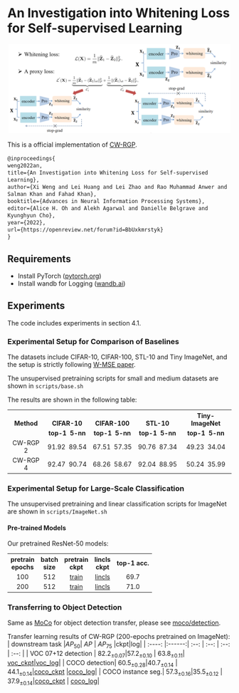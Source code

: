 # An Investigation into Whitening Loss for Self-supervised Learning

<p align="center">
  <img width="500" src="scripts/decompose.png">
</p>

This is a official implementation of [CW-RGP](https://arxiv.org/abs/2210.03586).

```
@inproceedings{
weng2022an,
title={An Investigation into Whitening Loss for Self-supervised Learning},
author={Xi Weng and Lei Huang and Lei Zhao and Rao Muhammad Anwer and Salman Khan and Fahad Khan},
booktitle={Advances in Neural Information Processing Systems},
editor={Alice H. Oh and Alekh Agarwal and Danielle Belgrave and Kyunghyun Cho},
year={2022},
url={https://openreview.net/forum?id=BbUxkmrstyk}
}
```

## Requirements
- Install PyTorch ([pytorch.org](http://pytorch.org))
- Install wandb for Logging ([wandb.ai](https://wandb.ai/)) 

## Experiments
The code includes experiments in section 4.1. 

### Experimental Setup for Comparison of Baselines
The datasets include CIFAR-10, CIFAR-100, STL-10 and Tiny ImageNet, 
and the setup is strictly following [W-MSE paper](https://arxiv.org/abs/2007.06346).

The unsupervised pretraining scripts for small and medium datasets are shown in `scripts/base.sh`

The results are shown in the following table:

<table><tbody>
<!-- START TABLE -->
<!-- TABLE HEADER -->
<th valign="bottom">Method</th>
<th valign="bottom">CIFAR-10</th>
<th valign="bottom">CIFAR-100</th>
<th valign="bottom">STL-10</th>
<th valign="center">Tiny-ImageNet</th>
<!-- TABLE BODY -->
<tr>
<td align="center"></td>
<td align="center"><b>top-1&nbsp;&nbsp;5-nn</b></td>
<td align="center"><b>top-1&nbsp;&nbsp;5-nn</b></td>
<td align="center"><b>top-1&nbsp;&nbsp;5-nn</b></td>
<td align="center"><b>top-1&nbsp;&nbsp;5-nn</b></td>
</tr>
<tr>
<td align="center">CW-RGP 2</td>
<td align="center">91.92&nbsp;&nbsp;89.54</td>
<td align="center">67.51&nbsp;&nbsp;57.35</td>
<td align="center">90.76&nbsp;&nbsp;87.34</td>
<td align="center">49.23&nbsp;&nbsp;34.04</td>
</tr>
<tr>
<td align="center">CW-RGP 4</td>
<td align="center">92.47&nbsp;&nbsp;90.74</td>
<td align="center">68.26&nbsp;&nbsp;58.67</td>
<td align="center">92.04&nbsp;&nbsp;88.95</td>
<td align="center">50.24&nbsp;&nbsp;35.99</td>
</tr>
</tbody></table>

### Experimental Setup for Large-Scale Classification

The unsupervised pretraining and linear classification scripts for ImageNet are shown in `scripts/ImageNet.sh`

#### Pre-trained Models
Our pretrained ResNet-50 models:
<table><tbody>
<!-- START TABLE -->
<!-- TABLE HEADER -->
<th valign="bottom">pretrain<br/>epochs</th>
<th valign="bottom">batch<br/>size</th>
<th valign="bottom">pretrain<br/>ckpt</th>
<th valign="bottom">lincls<br/>ckpt</th>
<th valign="center">top-1 acc.</th>
<!-- TABLE BODY -->
<tr>
<td align="center">100</td>
<td align="center">512</td>
<td align="center"><a href="https://drive.google.com/file/d/1p137aJGGtQIKc_UErx1F0IgUeEbhApS5/view?usp=sharing">train</a></td>
<td align="center"><a href="https://drive.google.com/file/d/1xFsZjQZQ1SUPnhZ1MaZlODNjhqdNKW5h/view?usp=sharing">lincls</a></td>
<td align="center">69.7</td>
</tr>
<tr>
<td align="center">200</td>
<td align="center">512</td>
<td align="center"><a href="https://drive.google.com/file/d/1xMWmEW-AykQ5hdlfir0Tjjn8-UOOMHyx/view?usp=sharing">train</a></td>
<td align="center"><a href="https://drive.google.com/file/d/1mqQS-YwbP7imf2LHRIp-wSmx-8AOjIAm/view?usp=sharing">lincls</a></td>
<td align="center">71.0</td>
</tr>
</tbody></table>

### Transferring to Object Detection
Same as [MoCo](https://github.com/facebookresearch/moco) for object detection transfer, please see [moco/detection](https://github.com/facebookresearch/moco/tree/master/detection).

Transfer learning results of CW-RGP (200-epochs pretrained on ImageNet):
| downstream task |$AP_{50}$| $AP$ | $AP_{75}$ |ckpt|log|
| :----:  |:------:| :--: | :--: | :--: | :--: |
| VOC 07+12 detection  | $82.2_{±0.07}$|$57.2_{±0.10}$ | $63.8_{±0.11}$| [voc_ckpt](https://drive.google.com/file/d/1yUnBCCqcjBRhFJMi8R-cvnTIgqCUh7YB/view?usp=sharing)|[voc_log](https://drive.google.com/file/d/1tKUmBHUQiNZauiZ3Oe4-6YMsRG9iqILp/view?usp=sharing)|
| COCO detection| $60.5_{±0.28}$|$40.7_{±0.14}$ | $44.1_{±0.14}$|[coco_ckpt](https://drive.google.com/file/d/1_QGsK9Uvk60yeAgpMYChUB7QKc9kahTJ/view?usp=sharing) |[coco_log](https://drive.google.com/file/d/1ywNNEHGdX-ecztQV9nDFWN91Mu5cP1h6/view?usp=sharing)|
| COCO instance seg.| $57.3_{±0.16}$|$35.5_{±0.12}$ | $37.9_{±0.14}$|[coco_ckpt](https://drive.google.com/file/d/1_QGsK9Uvk60yeAgpMYChUB7QKc9kahTJ/view?usp=sharing) | [coco_log](https://drive.google.com/file/d/1ywNNEHGdX-ecztQV9nDFWN91Mu5cP1h6/view?usp=sharing)|


